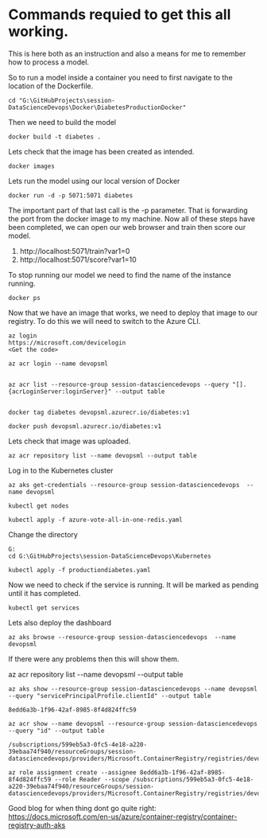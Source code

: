 # Commands requied to get this all working. 
This is here both as an instruction and also a means for me to remember how to process a model. 

So to run a model inside a container you need to first navigate to the location of the Dockerfile. 

```
cd "G:\GitHubProjects\session-DataScienceDevops\Docker\DiabetesProductionDocker"
```

Then we need to build the model 
```
docker build -t diabetes .
``` 

Lets check that the image has been created as intended. 

```
docker images
```

Lets run the model using our local version of Docker
```
docker run -d -p 5071:5071 diabetes
```

The important part of that last call is the -p parameter. That is forwarding the port from the docker image to my machine. Now all of these steps have been completed, we can open our web browser and train then score our model.

1. http://localhost:5071/train?var1=0
2. http://localhost:5071/score?var1=10

To stop running our model we need to find the name of the instance running.

```
docker ps
```

Now that we have an image that works, we need to deploy that image to our registry. To do this we will need to switch to the Azure CLI.

```
az login
https://microsoft.com/devicelogin
<Get the code>

az acr login --name devopsml


az acr list --resource-group session-datasciencedevops --query "[].{acrLoginServer:loginServer}" --output table


docker tag diabetes devopsml.azurecr.io/diabetes:v1

docker push devopsml.azurecr.io/diabetes:v1
```

Lets check that image was uploaded. 

```
az acr repository list --name devopsml --output table
```

Log in to the Kubernetes cluster
```
az aks get-credentials --resource-group session-datasciencedevops  --name devopsml

kubectl get nodes
```

```
kubectl apply -f azure-vote-all-in-one-redis.yaml
```

Change the directory
```
G:
cd G:\GitHubProjects\session-DataScienceDevops\Kubernetes
```

```
kubectl apply -f productiondiabetes.yaml
```

Now we need to check if the service is running. It will be marked as pending until it has completed. 
```
kubectl get services
```

Lets also deploy the dashboard
```
az aks browse --resource-group session-datasciencedevops  --name devopsml
```

If there were any problems then this will show them. 

az acr repository list --name devopsml --output table

```
az aks show --resource-group session-datasciencedevops --name devopsml --query "servicePrincipalProfile.clientId" --output table

8edd6a3b-1f96-42af-8985-8f4d824ffc59

az acr show --name devopsml --resource-group session-datasciencedevops --query "id" --output table

/subscriptions/599eb5a3-0fc5-4e18-a220-39ebaa74f940/resourceGroups/session-datasciencedevops/providers/Microsoft.ContainerRegistry/registries/devopsml

az role assignment create --assignee 8edd6a3b-1f96-42af-8985-8f4d824ffc59 --role Reader --scope /subscriptions/599eb5a3-0fc5-4e18-a220-39ebaa74f940/resourceGroups/session-datasciencedevops/providers/Microsoft.ContainerRegistry/registries/devopsml
```
Good blog for when thing dont go quite right: 
https://docs.microsoft.com/en-us/azure/container-registry/container-registry-auth-aks
